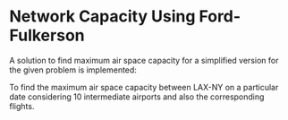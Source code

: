 # Network Capacity Using Ford-Fulkerson

A solution to find maximum air space capacity for a simplified version for the given problem is implemented:

To find the maximum air space capacity between LAX-NY on a particular date considering 10 intermediate airports and also the corresponding flights.
